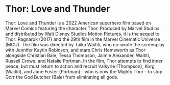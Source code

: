 # Thor: Love and Thunder
Thor: Love and Thunder is a 2022 American superhero film based on Marvel Comics featuring the character Thor. Produced by Marvel Studios and distributed by Walt Disney Studios Motion Pictures, it is the sequel to Thor: Ragnarok (2017) and the 29th film in the Marvel Cinematic Universe (MCU). The film was directed by Taika Waititi, who co-wrote the screenplay with Jennifer Kaytin Robinson, and stars Chris Hemsworth as Thor alongside Christian Bale, Tessa Thompson, Jaimie Alexander, Waititi, Russell Crowe, and Natalie Portman. In the film, Thor attempts to find inner peace, but must return to action and recruit Valkyrie (Thompson), Korg (Waititi), and Jane Foster (Portman)—who is now the Mighty Thor—to stop Gorr the God Butcher (Bale) from eliminating all gods.
